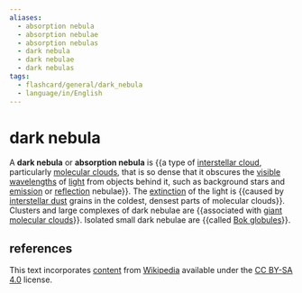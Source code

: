```yaml
---
aliases:
  - absorption nebula
  - absorption nebulae
  - absorption nebulas
  - dark nebula
  - dark nebulae
  - dark nebulas
tags:
  - flashcard/general/dark_nebula
  - language/in/English
---
```


# dark nebula

A __dark nebula__ or __absorption nebula__ is {{a type of [interstellar cloud](interstellar%20cloud.md), particularly [molecular clouds](molecular%20cloud.md), that is so dense that it obscures the [visible wavelengths](visible%20spectrum.md) of [light](light.md) from objects behind it, such as background stars and [emission](emission%20nebula.md) or [reflection](reflection%20nebula.md) nebulae}}. The [extinction](extinction%20(astronomy).md) of the light is {{caused by [interstellar dust](cosmic%20dust.md) grains in the coldest, densest parts of molecular clouds}}. Clusters and large complexes of dark nebulae are {{associated with [giant molecular clouds](molecular%20cloud.md#giant%20molecular%20cloud)}}. Isolated small dark nebulae are {{called [Bok globules](Bok%20globule.md)}}. <!--SR:!2024-08-19,16,290!2024-09-02,17,230!2024-09-20,37,290!2024-08-18,15,290-->

## references

This text incorporates [content](https://en.wikipedia.org/wiki/dark_nebula) from [Wikipedia](Wikipedia.md) available under the [CC BY-SA 4.0](https://creativecommons.org/licenses/by-sa/4.0/) license.
